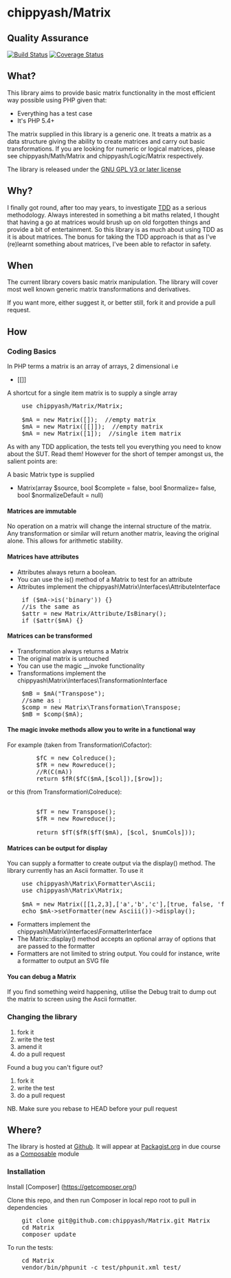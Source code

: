 # chippyash/Matrix

## Quality Assurance

[![Build Status](https://travis-ci.org/chippyash/Matrix.svg?branch=master)](https://travis-ci.org/chippyash/Matrix)
[![Coverage Status](https://coveralls.io/repos/chippyash/Matrix/badge.png)](https://coveralls.io/r/chippyash/Matrix)

## What?

This library aims to provide basic matrix functionality in the most efficient way
possible using PHP given that:

*  Everything has a test case
*  It's PHP 5.4+

The matrix  supplied in this library is a generic one. It treats a matrix as a
data structure giving the ability to create matrices and carry out basic transformations.
If you are looking for numeric or logical matrices, please see
chippyash/Math/Matrix and chippyash/Logic/Matrix respectively.

The library is released under the [GNU GPL V3 or later license](http://www.gnu.org/copyleft/gpl.html)

## Why?

I finally got round, after too may years, to investigate
[TDD](http://en.wikipedia.org/wiki/Test-driven_development) as a serious methodology.
Always interested in something a bit maths related, I thought that having a go at
matrices would brush up on old forgotten things and provide a bit of entertainment.
So this library is as much about using TDD as it is about matrices.  The bonus for
taking the TDD approach is that as I've (re)learnt something about matrices,
I've been able to refactor in safety.

## When

The current library covers basic matrix manipulation.  The library will cover most
well known generic matrix transformations and derivatives.

If you want more, either suggest it, or better still, fork it and provide a pull request.

## How

### Coding Basics

In PHP terms a matrix is an array of arrays, 2 dimensional i.e

-  [[]]


A shortcut for a single item matrix is to supply a single array

<pre>
    use chippyash/Matrix/Matrix;

    $mA = new Matrix([]);  //empty matrix
    $mA = new Matrix([[]]);  //empty matrix
    $mA = new Matrix([1]);  //single item matrix
</pre>

As with any TDD application, the tests tell you everything you need to know about
the SUT.  Read them!  However for the short of temper amongst us, the salient
points are:

A basic Matrix type is supplied

*  Matrix(array $source, bool $complete = false, bool $normalize= false, bool $normalizeDefault = null)

#### Matrices are immutable

No operation on a matrix will change the internal structure of the matrix.  Any
transformation or similar will return another matrix, leaving the original alone.
This allows for arithmetic stability.

#### Matrices have attributes

*  Attributes always return a boolean.
*  You can use the is() method of a Matrix to test for an attribute
*  Attributes implement the chippyash\Matrix\Interfaces\AttributeInterface

<pre>
    if ($mA->is('binary')) {}
    //is the same as
    $attr = new Matrix/Attribute/IsBinary();
    if ($attr($mA) {}
</pre>

#### Matrices can be transformed

*  Transformation always returns a Matrix
*  The original matrix is untouched
*  You can use the magic __invoke functionality
*  Transformations implement the chippyash\Matrix\Interfaces\TransformationInterface

<pre>
    $mB = $mA("Transpose");
    //same as :
    $comp = new Matrix\Transformation\Transpose;
    $mB = $comp($mA);
</pre>

#### The magic invoke methods allow you to write in a functional way

For example (taken from Transformation\Cofactor):

<pre>
        $fC = new Colreduce();
        $fR = new Rowreduce();
        //R(C(mA))
        return $fR($fC($mA,[$col]),[$row]);
</pre>

or this (from Transformation\Colreduce):

<pre>

        $fT = new Transpose();
        $fR = new Rowreduce();

        return $fT($fR($fT($mA), [$col, $numCols]));
</pre>

#### Matrices can be output for display

You can supply a formatter to create output via the display() method. The library
currently has an Ascii formatter.  To use it

<pre>
    use chippyash\Matrix\Formatter\Ascii;
    use chippyash\Matrix\Matrix;

    $mA = new Matrix([[1,2,3],['a','b','c'],[true, false, 'foo']]);
    echo $mA->setFormatter(new Asciii())->display();
</pre>

*  Formatters implement the chippyash\Matrix\Interfaces\FormatterInterface
*  The Matrix::display() method accepts an optional array of options that are passed to the formatter
*  Formatters are not limited to string output. You could for instance, write a formatter to output an SVG file

#### You can debug a Matrix

If you find something weird happening, utilise the Debug trait to dump out the
matrix to screen using the Ascii formatter.

### Changing the library

1.  fork it
2.  write the test
3.  amend it
4.  do a pull request

Found a bug you can't figure out?

1.  fork it
2.  write the test
3.  do a pull request

NB. Make sure you rebase to HEAD before your pull request

## Where?

The library is hosted at [Github](https://github.com/chippyash/Matrix). It will
appear at [Packagist.org](https://packagist.org/) in due course as a
[Composable](https://getcomposer.org/) module

### Installation

Install [Composer] (https://getcomposer.org/)

Clone this repo, and then run Composer in local repo root to pull in dependencies

<pre>
    git clone git@github.com:chippyash/Matrix.git Matrix
    cd Matrix
    composer update
</pre>

To run the tests:

<pre>
    cd Matrix
    vendor/bin/phpunit -c test/phpunit.xml test/
</pre>
